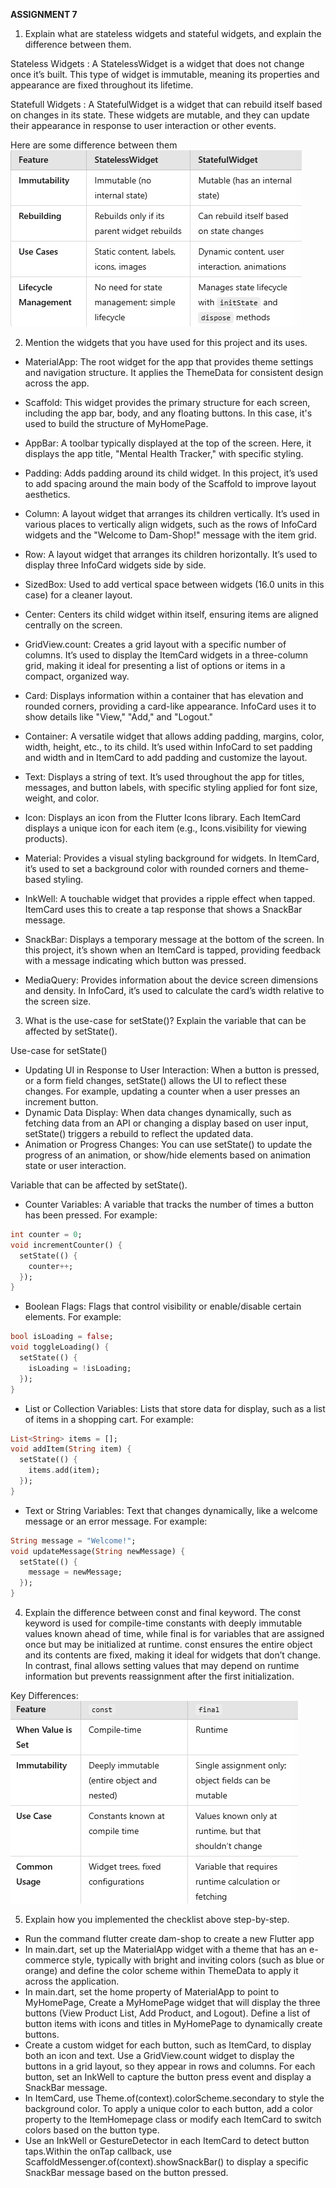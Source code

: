 **ASSIGNMENT 7**

1. Explain what are stateless widgets and stateful widgets, and explain the difference between them.

Stateless Widgets : A StatelessWidget is a widget that does not change once it’s built. This type of widget is immutable, meaning its properties and appearance are fixed throughout its lifetime.

Statefull Widgets : A StatefulWidget is a widget that can rebuild itself based on changes in its state. These widgets are mutable, and they can update their appearance in response to user interaction or other events.

Here are some difference between them
![](image/assignment7_1.png)


2. Mention the widgets that you have used for this project and its uses.
- MaterialApp: The root widget for the app that provides theme settings and navigation structure. It applies the ThemeData for consistent design across the app.

- Scaffold: This widget provides the primary structure for each screen, including the app bar, body, and any floating buttons. In this case, it's used to build the structure of MyHomePage.

- AppBar: A toolbar typically displayed at the top of the screen. Here, it displays the app title, "Mental Health Tracker," with specific styling.

- Padding: Adds padding around its child widget. In this project, it’s used to add spacing around the main body of the Scaffold to improve layout aesthetics.

- Column: A layout widget that arranges its children vertically. It’s used in various places to vertically align widgets, such as the rows of InfoCard widgets and the "Welcome to Dam-Shop!" message with the item grid.

- Row: A layout widget that arranges its children horizontally. It’s used to display three InfoCard widgets side by side.

- SizedBox: Used to add vertical space between widgets (16.0 units in this case) for a cleaner layout.

- Center: Centers its child widget within itself, ensuring items are aligned centrally on the screen.

- GridView.count: Creates a grid layout with a specific number of columns. It’s used to display the ItemCard widgets in a three-column grid, making it ideal for presenting a list of options or items in a compact, organized way.

- Card: Displays information within a container that has elevation and rounded corners, providing a card-like appearance. InfoCard uses it to show details like "View," "Add," and "Logout."

- Container: A versatile widget that allows adding padding, margins, color, width, height, etc., to its child. It’s used within InfoCard to set padding and width and in ItemCard to add padding and customize the layout.

- Text: Displays a string of text. It’s used throughout the app for titles, messages, and button labels, with specific styling applied for font size, weight, and color.

- Icon: Displays an icon from the Flutter Icons library. Each ItemCard displays a unique icon for each item (e.g., Icons.visibility for viewing products).

- Material: Provides a visual styling background for widgets. In ItemCard, it’s used to set a background color with rounded corners and theme-based styling.

- InkWell: A touchable widget that provides a ripple effect when tapped. ItemCard uses this to create a tap response that shows a SnackBar message.

- SnackBar: Displays a temporary message at the bottom of the screen. In this project, it’s shown when an ItemCard is tapped, providing feedback with a message indicating which button was pressed.

- MediaQuery: Provides information about the device screen dimensions and density. In InfoCard, it’s used to calculate the card’s width relative to the screen size.

3. What is the use-case for setState()? Explain the variable that can be affected by setState().

Use-case for setState()
- Updating UI in Response to User Interaction: When a button is pressed, or a form field changes, setState() allows the UI to reflect these changes. For example, updating a counter when a user presses an increment button.
- Dynamic Data Display: When data changes dynamically, such as fetching data from an API or changing a display based on user input, setState() triggers a rebuild to reflect the updated data.
- Animation or Progress Changes: You can use setState() to update the progress of an animation, or show/hide elements based on animation state or user interaction.

Variable that can be affected by setState().
- Counter Variables: A variable that tracks the number of times a button has been pressed. For example:
```dart
int counter = 0;
void incrementCounter() {
  setState(() {
    counter++;
  });
}
```
- Boolean Flags: Flags that control visibility or enable/disable certain elements. For example:
```dart
bool isLoading = false;
void toggleLoading() {
  setState(() {
    isLoading = !isLoading;
  });
}
```
- List or Collection Variables: Lists that store data for display, such as a list of items in a shopping cart. For example:
```dart
List<String> items = [];
void addItem(String item) {
  setState(() {
    items.add(item);
  });
}
```
- Text or String Variables: Text that changes dynamically, like a welcome message or an error message. For example:
```dart
String message = "Welcome!";
void updateMessage(String newMessage) {
  setState(() {
    message = newMessage;
  });
}
```

4. Explain the difference between const and final keyword.
The const keyword is used for compile-time constants with deeply immutable values known ahead of time, while final is for variables that are assigned once but may be initialized at runtime. const ensures the entire object and its contents are fixed, making it ideal for widgets that don’t change. In contrast, final allows setting values that may depend on runtime information but prevents reassignment after the first initialization.

Key Differences:
![](image/assignment7_2.png)


5. Explain how you implemented the checklist above step-by-step.    

- Run the command flutter create dam-shop to create a new Flutter app
- In main.dart, set up the MaterialApp widget with a theme that has an e-commerce style, typically with bright and inviting colors (such as blue or orange) and define the color scheme within ThemeData to apply it across the application.
- In main.dart, set the home property of MaterialApp to point to MyHomePage, Create a MyHomePage widget that will display the three buttons (View Product List, Add Product, and Logout). Define a list of button items with icons and titles in MyHomePage to dynamically create buttons.
- Create a custom widget for each button, such as ItemCard, to display both an icon and text. Use a GridView.count widget to display the buttons in a grid layout, so they appear in rows and columns. For each button, set an InkWell to capture the button press event and display a SnackBar message.
- In ItemCard, use Theme.of(context).colorScheme.secondary to style the background color. To apply a unique color to each button, add a color property to the ItemHomepage class or modify each ItemCard to switch colors based on the button type.
- Use an InkWell or GestureDetector in each ItemCard to detect button taps.Within the onTap callback, use ScaffoldMessenger.of(context).showSnackBar() to display a specific SnackBar message based on the button pressed.
